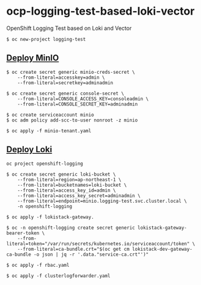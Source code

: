 # ocp-logging-test-based-loki-vector
OpenShift Logging Test based on Loki and Vector

```
$ oc new-project logging-test
```

## [Deploy MinIO](https://docs.min.io/minio/k8s/openshift/deploy-minio-on-openshift.html)

```
$ oc create secret generic minio-creds-secret \
    --from-literal=accesskey=admin \
    --from-literal=secretkey=adminadmin

$ oc create secret generic console-secret \
    --from-literal=CONSOLE_ACCESS_KEY=consoleadmin \
    --from-literal=CONSOLE_SECRET_KEY=adminadmin

$ oc create serviceaccount minio
$ oc adm policy add-scc-to-user nonroot -z minio

$ oc apply -f minio-tenant.yaml
```

## [Deploy Loki](https://github.com/grafana/loki/tree/main/operator)

```
oc project openshift-logging

$ oc create secret generic loki-bucket \
    --from-literal=region=ap-northeast-1 \
    --from-literal=bucketnames=loki-bucket \
    --from-literal=access_key_id=admin \
    --from-literal=access_key_secret=adminadmin \
    --from-literal=endpoint=minio.logging-test.svc.cluster.local \
    -n openshift-logging

$ oc apply -f lokistack-gateway.

$ oc -n openshift-logging create secret generic lokistack-gateway-bearer-token \
    --from-literal=token="/var/run/secrets/kubernetes.io/serviceaccount/token" \
    --from-literal=ca-bundle.crt="$(oc get cm lokistack-dev-gateway-ca-bundle -o json | jq -r '.data."service-ca.crt"')"

$ oc apply -f rbac.yaml

$ oc apply -f clusterlogforwarder.yaml
```